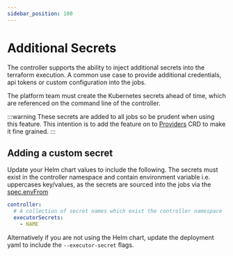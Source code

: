 ```yaml
---
sidebar_position: 100
---
```

# Additional Secrets

The controller supports the ability to inject additional secrets into the terraform execution. A common use case to provide additional credentials, api tokens or custom configuration into the jobs.

The platform team must create the Kubernetes secrets ahead of time, which are referenced on the command line of the controller.

:::warning
These secrets are added to all jobs so be prudent when using this feature. This intention is to add the feature on to [Providers](docs/terranetes-controller/reference/providers.terraform.appvia.io.md) CRD to make it fine grained.
:::

## Adding a custom secret

Update your Helm chart values to include the following. The secrets must exist in the controller namespace and contain environment variable i.e. uppercases key/values, as the secrets are sourced into the jobs via the [spec.envFrom](https://kubernetes.io/docs/concepts/configuration/secret/#use-case-as-container-environment-variables)

```yaml
controller:
  # A collection of secret names which exist the controller namespace
  executorSecrets:
    - NAME
```

Alternatively if you are not using the Helm chart, update the deployment yaml to include the `--executor-secret` flags.


